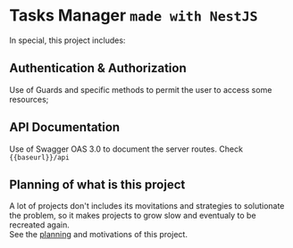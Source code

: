 # Tasks Manager `made with NestJS`

In special, this project includes:
## Authentication & Authorization
Use of Guards and specific methods to permit the user to access some resources;

## API Documentation
Use of Swagger OAS 3.0 to document the server routes.
Check `{{baseurl}}/api`

## Planning of what is this project
A lot of projects don't includes its movitations and strategies to solutionate the problem, so it makes projects to grow slow and eventualy to be recreated again.<br>
See the [planning](documentation/planning.md) and motivations of this project.